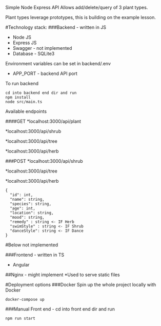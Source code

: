 Simple Node Express API
Allows add/delete/query of 3 plant types.

Plant types leverage prototypes, this is building on the example lesson.

#Technology stack:
###Backend - written in JS
* Node JS
* Express JS
* Swagger - not implemented
* Database - SQLite3

Environment variables can be set in backend/.env
* APP_PORT - backend API port

To run backend

    cd into backend end dir and run
    npm install
    node src/main.ts

Available endpoints

####GET
*localhost:3000/api/plant

*localhost:3000/api/shrub

*localhost:3000/api/tree

*localhost:3000/api/herb

###POST
*localhost:3000/api/shrub

*localhost:3000/api/tree

*localhost:3000/api/herb

    {
      "id": int, 
      "name": string, 
      "species": string, 
      "age": int, 
      "location": string, 
      "mood": string, 
      "remedy" : string <- IF Herb
      "swimStyle" : string <- IF Shrub
      "danceStyle": string <- IF Dance
    }   

#Below not implemented

###Frontend - written in TS
* Angular

##Nginx - might implement
*Used to serve static files

#Deployment options
###Docker
Spin up the whole project locally with Docker

    docker-compose up 

###Manual
Front end - cd into front end dir and run 
    
    npm run start 


